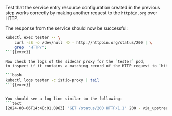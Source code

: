 Test that the service entry resource configuration created in the previous step
works correctly by making another request to the `httpbin.org` over HTTP.


The response from the service should now be successful:

```bash
kubectl exec tester -- \
    curl -sS -o /dev/null -D - http://httpbin.org/status/200 | \
    grep  "HTTP/";
```{{exec}}

Now check the logs of the sidecar proxy for the `tester` pod, 
to inspect if it contains a matching record of the HTTP request to `httpbin.org`:

```bash
kubectl logs tester -c istio-proxy | tail
```{{exec}}


You should see a log line similar to the following:
```text
[2024-03-06T14:48:01.096Z] "GET /status/200 HTTP/1.1" 200 - via_upstream - "-" 0 0 183 182 "-" "curl/7.88.1" "a1b6ff2f-a5f8-954f-8bb3-f26812af299e" "httpbin.org" "X.Y.Z:80" outbound|80||httpbin.org X.Y.Z:37114 X.Y.Z:80 X.Y.Z:42310 - default
```